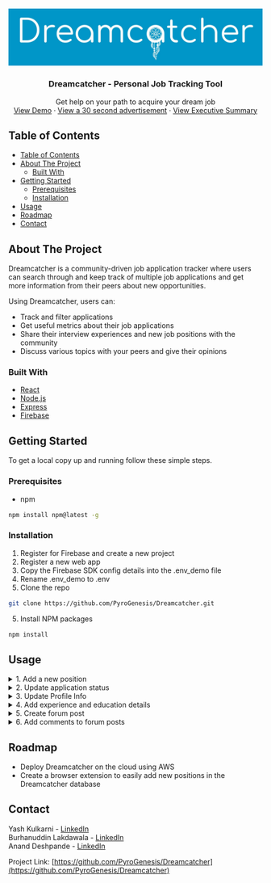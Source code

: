 <!-- PROJECT LOGO -->
<br />
<p align="center">
  <a href="https://github.com/roshanlam/ReadMeTemplate/">
    <img src="Dreamcatcher/../dreamcatcher-ui-react/src/assets/logobg.jpg" alt="Logo">
  </a>

  <h3 align="center">Dreamcatcher - Personal Job Tracking Tool</h3>

  <p align="center">
    Get help on your path to acquire your dream job
    <br />
    <a href="https://youtu.be/4ABw-JlAAco">View Demo</a>
    ·
    <a href="https://youtu.be/4_YIT2BbuLA">View a 30 second advertisement</a>
    ·
    <a href="/dreamcatcher-ui-react/src/docs/Dreamcatcher - Executive Summary.pdf">View Executive Summary</a>
  </p>
</p>


<!-- TABLE OF CONTENTS -->
## Table of Contents

- [Table of Contents](#table-of-contents)
- [About The Project](#about-the-project)
  - [Built With](#built-with)
- [Getting Started](#getting-started)
  - [Prerequisites](#prerequisites)
  - [Installation](#installation)
- [Usage](#usage)
- [Roadmap](#roadmap)
- [Contact](#contact)


<!-- ABOUT THE PROJECT -->
## About The Project

Dreamcatcher is a community-driven job application tracker where users can search through and keep track of multiple job applications and get more information from their peers about new opportunities.

Using Dreamcatcher, users can:
* Track and filter applications
* Get useful metrics about their job applications
* Share their interview experiences and new job positions with the community
* Discuss various topics with your peers and give their opinions

### Built With
* [React](https://reactjs.org/)
* [Node.js](https://nodejs.org/en/)
* [Express](https://expressjs.com/)
* [Firebase](https://firebase.google.com/)


<!-- GETTING STARTED -->
## Getting Started

To get a local copy up and running follow these simple steps.

### Prerequisites
* npm
```sh
npm install npm@latest -g
```

### Installation

1. Register for Firebase and create a new project 
2. Register a new web app 
3. Copy the Firebase SDK config details into the .env_demo file 
4. Rename .env_demo to .env
5. Clone the repo
```sh
git clone https://github.com/PyroGenesis/Dreamcatcher.git
```
5. Install NPM packages
```sh
npm install
```

<!-- USAGE EXAMPLES -->
## Usage

<details>
<summary> 1. Add a new position </summary>
<img src="Dreamcatcher/../dreamcatcher-ui-react/src/assets/gifs/Add New Position.gif" alt="Add a new position">
</details>

<details>
<summary> 2. Update application status </summary>
<img src="Dreamcatcher/../dreamcatcher-ui-react/src/assets/gifs/Update Application Status.gif" alt="Update Application Status">
</details>

<details>
<summary> 3. Update Profile Info </summary>
<img src="Dreamcatcher/../dreamcatcher-ui-react/src/assets/gifs/Update Profile Info.gif" alt="Update Profile Info">
</details>

<details>
<summary> 4. Add experience and education details </summary>
<img src="Dreamcatcher/../dreamcatcher-ui-react/src/assets/gifs/Add Experience and Education.gif" alt="Add experience and education details">
</details>

<details>
<summary> 5. Create forum post </summary>
<img src="Dreamcatcher/../dreamcatcher-ui-react/src/assets/gifs/Create Forum Post.gif" alt="Create Forum Post">
</details>

<details>
<summary> 6. Add comments to forum posts </summary>
<img src="Dreamcatcher/../dreamcatcher-ui-react/src/assets/gifs/Add Comments.gif" alt="Add comments to forum posts">
</details>


<!-- ROADMAP -->
## Roadmap
* Deploy Dreamcatcher on the cloud using AWS
* Create a browser extension to easily add new positions in the Dreamcatcher database

<!-- CONTACT -->
## Contact

Yash Kulkarni - [LinkedIn](https://www.linkedin.com/in/yashkulkarni97/)  \
Burhanuddin Lakdawala - [LinkedIn](https://www.linkedin.com/in/burhanuddin-lakdawala/)  \
Anand Deshpande - [LinkedIn](https://www.linkedin.com/in/anand-deshpande10)

Project Link: [https://github.com/PyroGenesis/Dreamcatcher](https://github.com/PyroGenesis/Dreamcatcher)
